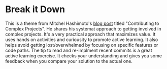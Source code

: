 # Break it Down

This is a theme from Mitchel Hashimoto's [blog post](https://mitchellh.com/writing/contributing-to-complex-projects) titled "Contributing to Complex Projects". He shares his systemat approach to getting involved in complex projects. It's a very practical approach that maximizes value. It uses hands on activities and curiousity to promote active learning. It also helps avoid getting lost/overwhelmed by focusing on specific features or code paths. The tip to read and re-implment recent commits is a great active learning exercise. It checks your understanding and gives you some feedback when you compare your solution to the actual one.
